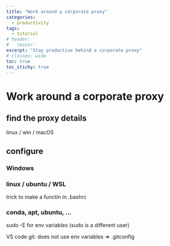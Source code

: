 ```yaml
---
title: "Work around a corporate proxy"
categories:
  - productivity
tags:
  - tutorial
# header:
#   teaser: 
excerpt: "Stay productive behind a corporate proxy"
# classes: wide
toc: true
toc_sticky: true
---
```


# Work around a corporate proxy

## find the proxy details

linux / win / macOS

## configure

### Windows

### linux / ubuntu / WSL

trick to make a functin in .bashrc

### conda, apt, ubuntu, ...

sudo -E for env variables (sudo is a different user)

VS code git: does not use env variables => .gitconfig